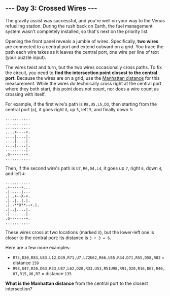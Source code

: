 ## --- Day 3: Crossed Wires ---

The gravity assist was successful, and you're well on your way to the Venus refuelling station.  During the rush back on Earth, the fuel management system wasn't completely installed, so that's next on the priority list.

Opening the front panel reveals a jumble of wires. Specifically, **two wires** are connected to a central port and extend outward on a grid.  You trace the path each wire takes as it leaves the central port, one wire per line of text (your puzzle input).

The wires twist and turn, but the two wires occasionally cross paths. To fix the circuit, you need to **find the intersection point closest to the central port**. Because the wires are on a grid, use the [Manhattan distance](https://en.wikipedia.org/wiki/Taxicab_geometry) for this measurement. While the wires do technically cross right at the central port where they both start, this point does not count, nor does a wire count as crossing with itself.

For example, if the first wire's path is `R8,U5,L5,D3`, then starting from the central port (`o`), it goes right `8`, up `5`, left `5`, and finally down `3`:

```
...........
...........
...........
....+----+.
....|....|.
....|....|.
....|....|.
.........|.
.o-------+.
...........

```

Then, if the second wire's path is `U7,R6,D4,L4`, it goes up `7`, right `6`, down `4`, and left `4`:

```
...........
.+-----+...
.|.....|...
.|..+--X-+.
.|..|..|.|.
.|.-**X**--+.|.
.|..|....|.
.|.......|.
.o-------+.
...........

```

These wires cross at two locations (marked `X`), but the lower-left one is closer to the central port: its distance is `3 + 3 = 6`.

Here are a few more examples:


* `R75,D30,R83,U83,L12,D49,R71,U7,L72U62,R66,U55,R34,D71,R55,D58,R83` = distance `159`
* `R98,U47,R26,D63,R33,U87,L62,D20,R33,U53,R51U98,R91,D20,R16,D67,R40,U7,R15,U6,R7` = distance `135`

**What is the Manhattan distance** from the central port to the closest intersection?
